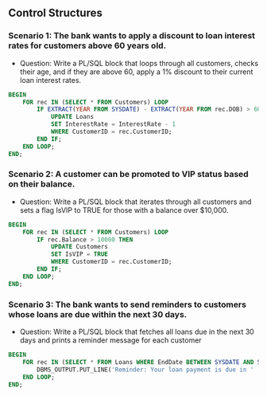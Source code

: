 ## Control Structures

### Scenario 1: The bank wants to apply a discount to loan interest rates for customers above 60 years old.
- Question: Write a PL/SQL block that loops through all customers, checks their age, and if they are above 60, apply a 1% discount to their current loan interest rates.
```sql
BEGIN
    FOR rec IN (SELECT * FROM Customers) LOOP
        IF EXTRACT(YEAR FROM SYSDATE) - EXTRACT(YEAR FROM rec.DOB) > 60 THEN
            UPDATE Loans
            SET InterestRate = InterestRate - 1
            WHERE CustomerID = rec.CustomerID;
        END IF;
    END LOOP;
END;
```
### Scenario 2: A customer can be promoted to VIP status based on their balance.
- Question: Write a PL/SQL block that iterates through all customers and sets a flag IsVIP to TRUE for those with a balance over $10,000.
```sql
BEGIN
    FOR rec IN (SELECT * FROM Customers) LOOP
        IF rec.Balance > 10000 THEN
            UPDATE Customers
            SET IsVIP = TRUE
            WHERE CustomerID = rec.CustomerID;
        END IF;
    END LOOP;
END;
```
### Scenario 3: The bank wants to send reminders to customers whose loans are due within the next 30 days.
- Question: Write a PL/SQL block that fetches all loans due in the next 30 days and prints a reminder message for each customer
``` sql
BEGIN
    FOR rec IN (SELECT * FROM Loans WHERE EndDate BETWEEN SYSDATE AND SYSDATE + 30) LOOP
        DBMS_OUTPUT.PUT_LINE('Reminder: Your loan payment is due in ' || rec.EndDate - SYSDATE || ' days.');
    END LOOP;
END;
```


